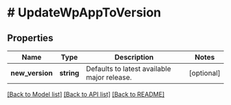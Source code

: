 # # UpdateWpAppToVersion

## Properties

Name | Type | Description | Notes
------------ | ------------- | ------------- | -------------
**new_version** | **string** | Defaults to latest available major release. | [optional]

[[Back to Model list]](../../README.md#models) [[Back to API list]](../../README.md#endpoints) [[Back to README]](../../README.md)
